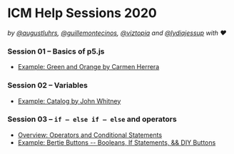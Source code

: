 # ICM Help Sessions 2020
*by [@augustluhrs](https://github.com/augustluhrs), [@guillemontecinos](https://github.com/guillemontecinos), [@viztopia](https://github.com/viztopia) and [@lydiajessup](https://github.com/lydiajessup) with :heart:*

### Session 01 – Basics of p5.js
* [Example: Green and Orange by Carmen Herrera](https://github.com/itpresidents/icm-help-sessions-2020/blob/master/session-01/session-01.md)
### Session 02 – Variables
* [Example: Catalog by John Whitney](https://github.com/itpresidents/icm-help-sessions-2020/blob/master/session-02/session-02.md)
### Session 03 – `if – else if – else` and operators
* [Overview: Operators and Conditional Statements](https://github.com/itpresidents/icm-help-sessions-2020/blob/master/session-03/session-03.md)
* [Example: Bertie Buttons -- Booleans, If Statements, && DIY Buttons](https://github.com/itpresidents/icm-help-sessions-2020/blob/master/session-03/session-03-example.md)



